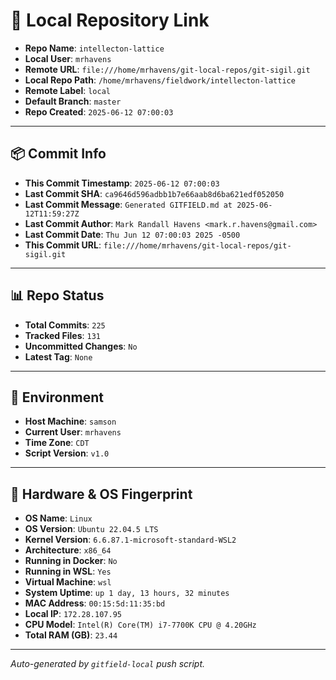 # 🔗 Local Repository Link

- **Repo Name**: `intellecton-lattice`
- **Local User**: `mrhavens`
- **Remote URL**: `file:///home/mrhavens/git-local-repos/git-sigil.git`
- **Local Repo Path**: `/home/mrhavens/fieldwork/intellecton-lattice`
- **Remote Label**: `local`
- **Default Branch**: `master`
- **Repo Created**: `2025-06-12 07:00:03`

---

## 📦 Commit Info

- **This Commit Timestamp**: `2025-06-12 07:00:03`
- **Last Commit SHA**: `ca9646d596adbb1b7e66aab8d6ba621edf052050`
- **Last Commit Message**: `Generated GITFIELD.md at 2025-06-12T11:59:27Z`
- **Last Commit Author**: `Mark Randall Havens <mark.r.havens@gmail.com>`
- **Last Commit Date**: `Thu Jun 12 07:00:03 2025 -0500`
- **This Commit URL**: `file:///home/mrhavens/git-local-repos/git-sigil.git`

---

## 📊 Repo Status

- **Total Commits**: `225`
- **Tracked Files**: `131`
- **Uncommitted Changes**: `No`
- **Latest Tag**: `None`

---

## 🧭 Environment

- **Host Machine**: `samson`
- **Current User**: `mrhavens`
- **Time Zone**: `CDT`
- **Script Version**: `v1.0`

---

## 🧬 Hardware & OS Fingerprint

- **OS Name**: `Linux`
- **OS Version**: `Ubuntu 22.04.5 LTS`
- **Kernel Version**: `6.6.87.1-microsoft-standard-WSL2`
- **Architecture**: `x86_64`
- **Running in Docker**: `No`
- **Running in WSL**: `Yes`
- **Virtual Machine**: `wsl`
- **System Uptime**: `up 1 day, 13 hours, 32 minutes`
- **MAC Address**: `00:15:5d:11:35:bd`
- **Local IP**: `172.28.107.95`
- **CPU Model**: `Intel(R) Core(TM) i7-7700K CPU @ 4.20GHz`
- **Total RAM (GB)**: `23.44`

---

_Auto-generated by `gitfield-local` push script._
